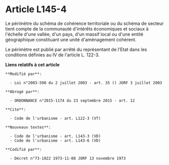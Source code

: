 # Article L145-4

Le périmètre du schéma de cohérence territoriale ou du schéma de secteur tient compte de la communauté d'intérêts économiques
et sociaux à l'échelle d'une vallée, d'un pays, d'un massif local ou d'une entité géographique constituant une unité
d'aménagement cohérent. 

Le périmètre est publié par arrêté du représentant de l'Etat dans les conditions définies au IV de l'article L. 122-3.

**Liens relatifs à cet article**

	**Modifié par**:

	  - Loi n°2003-590 du 2 juillet 2003 - art. 35 () JORF 3 juillet 2003

	**Abrogé par**:

	  - ORDONNANCE n°2015-1174 du 23 septembre 2015 - art. 12

	**Cite**:

	  - Code de l'urbanisme - art. L122-3 (VT)

	**Nouveaux textes**:

	  - Code de l'urbanisme - art. L143-3 (VD)
	  - Code de l'urbanisme - art. L143-6 (VD)

	**Codifié par**:

	  - Décret n°73-1022 1973-11-08 JORF 13 novembre 1973
